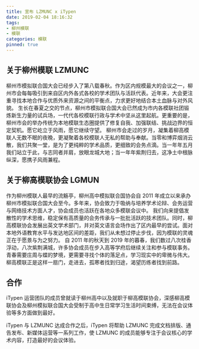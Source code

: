 ```yaml
---
title: 宣布 LZMUNC x iTypen
date: 2019-02-04 18:16:32
tags:
- 柳州模联
- 模联
categories: 模联
pinned: true
---
```


## 关于柳州模联 LZMUNC
柳州市模拟联合国大会已经步入了第八载春秋。作为区内规模最大的会议之一，柳州市会每每吸引到来自区内外各式各校的学术团队与活跃代表。近年来，大会更注重寻找本地合作与优质外来资源之间的平衡点，力求更好地结合本土血脉与对外风貌。 生长在春夏之交的节点，柳州市模拟联合国大会已然成为市内各模联社团锻炼新生力量的试兵场，一代代各校模联行政与学术中坚从这里起航。更重要的是，柳州市会的举办传统为本地模联生态圈提供了修复自我、加强联结、挑战边界的恒定契机。愿它屹立于风雨，愿它继续守望。 柳州市会走过的岁月，凝集着柳高模联人无数不眠的夜晚，更凝聚着各校模联人无私的帮助与奉献。当零和博弈烟消云散，我们共聚一堂，是为了更纯粹的学术品质，更细致的会务点滴。当一年年五月我们站立于此，与志同者并肩，放眼龙城大地；当一年年紫荆归去，这净土中根脉纵深，愿携子风雨兼程。

## 关于柳高模联协会 LGMUN
作为柳州模联人最早的流觞亭，柳州高中模拟联合国协会自 2011 年成立以来承办柳州市模拟联合国大会至今。多年来，协会致力于吸纳与培养学术论辩、会务运营与网络技术方面人才，协会成员也活跃在各地众多模联会议中。 我们向来提倡发散性的学术思维，稳定保有高质量的会务传承与一批批活跃的技术团队。同时，柳高模联协会发展出英文学术部门，并对英文语言会场作出了区内最早的尝试。面对本地外语教育水平与发达地区间的差距，我们从未想过停止步伐，因为模联的灵魂正在于愿景与为之努力。 自 2011 年的秋天到 2019 年的暮春，我们数过八次桂香浮动，八次紫荆满城，许多协会成员在步入高等学府后继续关注和参与模联事务。青春需要庄周与蝶的梦境，更需要寻找个体的落足点，学习现实中的卑微与伟大。柳高模联正是这样一扇门，走进去，孤寒者找到归途，渴望历练者找到前路。

## 合作
iTypen 运营团队的成员曾就读于柳州高中以及就职于柳高模联协会，深感柳高模联协会及柳州模拟联合国大会受制于高中生日常学习生活时间束缚，无法在会议体验等多方面做到最好。

iTypen 与 LZMUNC 达成合作之后，iTypen 将帮助 LZMUNC 完成文档排版、通告发布、新媒体运营等一系列工作，使 LZMUNC 的成员能够专注于会议核心的学术内容，打造最好的会议体验。
